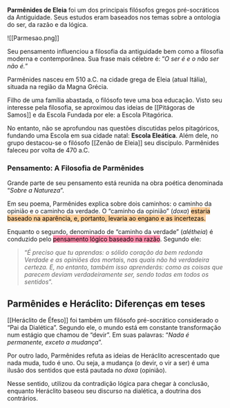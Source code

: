 **Parmênides de Eleia** foi um dos principais filósofos gregos pré-socráticos da Antiguidade. Seus estudos eram baseados nos temas sobre a ontologia do ser, da razão e da lógica.

![[Parmesao.png]]

Seu pensamento influenciou a filosofia da antiguidade bem como a filosofia moderna e contemporânea. Sua frase mais célebre é: “_O ser é e o não ser não é._”

Parmênides nasceu em 510 a.C. na cidade grega de Eleia (atual Itália), situada na região da Magna Grécia.

Filho de uma família abastada, o filósofo teve uma boa educação. Visto seu interesse pela filosofia, se aproximou das ideias de [[Pitágoras de Samos]] e da Escola Fundada por ele: a Escola Pitagórica.

No entanto, não se aprofundou nas questões discutidas pelos pitagóricos, fundando uma Escola em sua cidade natal: **Escola Eleática**. Além dele, no grupo destacou-se o filósofo [[Zenão de Eleia]] seu discípulo. Parmênides faleceu por volta de 470 a.C.

### Pensamento: A Filosofia de Parmênides

Grande parte de seu pensamento está reunida na obra poética denominada “_Sobre a Natureza_”.

Em seu poema, Parmênides explica sobre dois caminhos: o caminho da opinião e o caminho da verdade. O “caminho da opinião” (_doxa_) <mark style="background: #FFB86CA6;">estaria baseado na aparência, e, portanto, levaria ao engano e as incertezas.</mark>

Enquanto o segundo, denominado de “caminho da verdade” (_alétheia_) é conduzido pelo <mark style="background: #FF5582A6;">pensamento lógico baseado na razão</mark>. Segundo ele:

> “_É preciso que tu aprendas: o sólido coração da bem redonda Verdade e as opiniões dos mortais, nas quais não há verdadeira certeza. E, no entanto, também isso aprenderás: como as coisas que parecem deviam verdadeiramente ser, sendo todas em todos os sentidos_”.

## Parmênides e Heráclito: Diferenças em teses

[[Heráclito de Éfeso]] foi também um filósofo pré-socrático considerado o “Pai da Dialética”. Segundo ele, o mundo está em constante transformação num estágio que chamou de “devir”. Em suas palavras: “_Nada é permanente, exceto a mudança_”.

Por outro lado, Parmênides refuta as ideias de Heráclito acrescentado que nada muda, tudo é uno. Ou seja, a mudança (o devir, o vir a ser) é uma ilusão dos sentidos que está pautada no _doxa_ (opinião).

Nesse sentido, utilizou da contradição lógica para chegar à conclusão, enquanto Heráclito baseou seu discurso na dialética, a doutrina dos contrários.